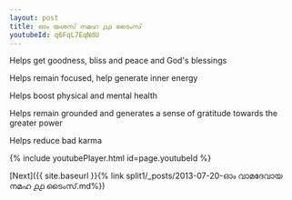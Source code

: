 ```yaml
---
layout: post
title: ഓം യശസ് നമഹ ൧൧ ടൈംസ്
youtubeId: q6FqL7EqNdU
---
```

 
 
Helps get goodness, bliss and peace and God's blessings
 
Helps remain focused, help generate inner energy 
 
Helps boost physical and mental health 
 
Helps remain grounded and generates a sense of gratitude towards the greater power 
 
Helps reduce bad karma
 
 
 
 


{% include youtubePlayer.html id=page.youtubeId %}
 
[Next]({{ site.baseurl }}{% link  split1/_posts/2013-07-20-ഓം വാമദേവായ നമഹ ൧൧ ടൈംസ്.md%})
 
